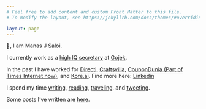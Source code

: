 ```yaml
---
# Feel free to add content and custom Front Matter to this file.
# To modify the layout, see https://jekyllrb.com/docs/themes/#overriding-theme-defaults

layout: page
---
```

👋, I am Manas J Saloi.

I currently work as a [high IQ secretary](https://twitter.com/spakhm/status/1318414506855329792?s=20) at [Gojek](https://www.go-jek.com/).

In the past I have worked for [Directi](https://www.directi.com/), [Craftsvilla](https://www.craftsvilla.com/), [CouponDunia (Part of Times Internet now)](https://www.coupondunia.in/), and [Kore.ai](https://kore.ai/). Find more here: [Linkedin](https://www.linkedin.com/in/manassaloi/)

I spend my time [writing](https://manassaloi.com/posts/), [reading](https://www.goodreads.com/user/show/9698257-manas-saloi), [traveling](https://solitarywankers.quora.com/), and [tweeting](https://twitter.com/manas_saloi).

Some posts I’ve written are [here](https://manassaloi.com/posts/).

